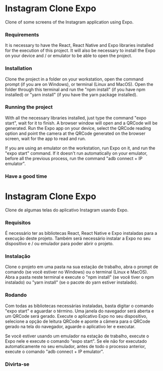 # Instagram Clone Expo

Clone of some screens of the Instagram application using Expo. 

### Requirements

It is necessary to have the React, React Native and Expo libraries installed for the execution of this project. It will also be necessary to install the Expo on your device and / or emulator to be able to open the project.

### Installation

Clone the project in a folder on your workstation, open the command prompt (if you are on Windows), or terminal (Linux and MacOS).
Open the folder through this terminal and run the "npm install" (if you have npm installed) or "yarn install" (if you have the yarn package installed).

### Running the project

With all the necessary libraries installed, just type the command "expo start", wait for it to finish. A browser window will open and a QRCode will be generated.
Run the Expo app on your device, select the QRCode reading option and point the camera at the QRCode generated on the browser screen, wait for the app to read and run.

If you are using an emulator on the workstation, run Expo on it, and run the "expo start" command. If it doesn't run automatically on your emulator, before all the previous process, run the command "adb connect + IP emulator".

### Have a good time

# Instagram Clone Expo

Clone de algumas telas do aplicativo Instagram usando Expo.

### Requisitos

É necessário ter as bibliotecas React, React Native e Expo instaladas para a execução deste projeto. Também será necessário instalar a Expo no seu dispositivo e / ou emulador para poder abrir o projeto.

### Instalação

Clone o projeto em uma pasta na sua estação de trabalho, abra o prompt de comando (se você estiver no Windows) ou o terminal (Linux e MacOS).
Abra a pasta neste terminal e execute o "npm install" (se você tiver o npm instalado) ou "yarn install" (se o pacote do yarn estiver instalado).

### Rodando

Com todas as bibliotecas necessárias instaladas, basta digitar o comando "expo start" e aguardar o término. Uma janela do navegador será aberta e um QRCode será gerado.
Execute o aplicativo Expo no seu dispositivo, selecione a opção de leitura QRCode e aponte a câmera para o QRCode gerado na tela do navegador, aguarde o aplicativo ler e executar.

Se você estiver usando um emulador na estação de trabalho, execute o Expo nele e execute o comando "expo start". Se ele não for executado automaticamente no seu emulador, antes de todo o processo anterior, execute o comando "adb connect + IP emulator".

### Divirta-se